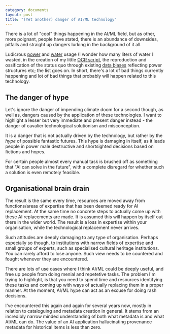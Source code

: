 ```yaml
---
category: documents
layout: post
title: "(Yet another) danger of AI/ML technology"
---
```


There is a lot of "cool" things happening in the AI/ML field, but as other, more poignant, people have stated, there is an abundance of downsides, pitfalls and straight up dangers lurking in the background of it all. 

Ludicrous [power](https://www.bloomberg.com/news/articles/2023-03-09/how-much-energy-do-ai-and-chatgpt-use-no-one-knows-for-sure) and [water](https://arxiv.org/pdf/2304.03271.pdf) usage (I wonder how many liters of water I wasted, in the creation of my little [OCR script](https://torbjorn.no/text-extraction.html), the reproduction and ossification of the status quo through existing [data biases](https://www.nytimes.com/2021/03/15/technology/artificial-intelligence-google-bias.html) reflecting power structures etc; the list goes on. In short, there's a lot of bad things currently happening and lot of  bad things that probably will happen related to this technology.

## The danger of hype
Let's ignore the danger of impending climate doom for a second though, as well as, dangers caused by the application of these technologies. I want to highlight a lesser but very immediate and present danger instead - the danger of cavalier technological solutionism and misconception.

It is a danger that is not actually driven by the technology, but rather by the *hype* of possible fantastic futures. This hype is damaging in itself, as it leads people in power male destructive and shortsighted decisions based on fictions and hopes. 

For certain people almost every manual task is brushed off as something that "AI can solve in the future", with a complete disregard for whether such a solution is even remotely feasible. 


## Organisational brain drain
The result is the same every time, resources are moved away from functions/areas of expertise that has been deemed ready for AI replacement. At the same time no concrete steps to actually come up with these AI replacements are made. It is assumed this will happen by itself out there in the wider world. The result is a loss in expertise within your organisation, while the technological replacement never arrives.

Such attitudes are deeply damaging to any type of organisation. Perhaps especially so though, to institutions with narrow fields of expertise and small groups of experts, such as specialised cultural heritage institutions. You can rarely afford to lose anyone. Such view needs to be countered and fought whenever they are encountered.

There are lots of use cases where I think AI/ML could be deeply useful, and free up people from doing menial and repetetive tasks. The problem I'm trying to highlight, is that you need to spend time and resources identifying these tasks and coming up with ways of actually replacing them in a proper manner. At the moment, AI/ML hype can act as an excuse for doing rash decisions.

I've encountered this again and again for several years now, mostly in relation to cataloguing and metadata creation in general. It stems from an incredibly narrow minded understanding of both what metadata is and what AI/ML can do. The value of an AI application hallucinating provenance metadata for historical items is less than zero. 
